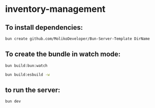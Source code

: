 # inventory-management

## To install dependencies:

```bash
bun create github.com/MolikoDeveloper/Bun-Server-Template DirName
```

## To create the bundle in watch mode:

```bash
bun build:bun:watch
```

```bash
bun build:esbuild -w
```

## to run the server:

```bash
bun dev
```


